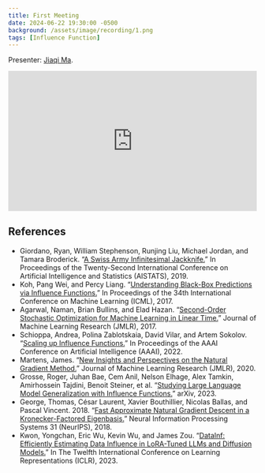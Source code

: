 ```yaml
---
title: First Meeting
date: 2024-06-22 19:30:00 -0500
background: /assets/image/recording/1.png
tags: [Influence Function]
---
```


Presenter: [Jiaqi Ma](https://jiaqima.github.io/).

<style>
.video-container {
  position: relative;
  padding-bottom: 56.25%; /* 16:9 aspect ratio */
  height: 0;
  overflow: hidden;
  max-width: 100%;
  background: #000;
}

.video-container iframe {
  position: absolute;
  top: 0;
  left: 0;
  width: 100%;
  height: 100%;
  border: 0;
}
</style>

<div class="video-container">
  <iframe width="560" height="315" src="https://www.youtube.com/embed/iQavd0dK704" frameborder="0" allow="accelerometer; autoplay; clipboard-write; encrypted-media; gyroscope; picture-in-picture" allowfullscreen></iframe>
</div>

## References

- Giordano, Ryan, William Stephenson, Runjing Liu, Michael Jordan, and Tamara Broderick. “[A Swiss Army Infinitesimal Jackknife.](https://proceedings.mlr.press/v89/giordano19a.html)” In Proceedings of the Twenty-Second International Conference on Artificial Intelligence and Statistics (AISTATS), 2019.
- Koh, Pang Wei, and Percy Liang. “[Understanding Black-Box Predictions via Influence Functions.](https://proceedings.mlr.press/v70/koh17a.html)” In Proceedings of the 34th International Conference on Machine Learning (ICML), 2017.
- Agarwal, Naman, Brian Bullins, and Elad Hazan. “[Second-Order Stochastic Optimization for Machine Learning in Linear Time.](https://www.jmlr.org/papers/v18/16-491.html)” Journal of Machine Learning Research (JMLR), 2017.
- Schioppa, Andrea, Polina Zablotskaia, David Vilar, and Artem Sokolov. “[Scaling up Influence Functions.](https://ojs.aaai.org/index.php/AAAI/article/view/20791)” In Proceedings of the AAAI Conference on Artificial Intelligence (AAAI), 2022.
- Martens, James. “[New Insights and Perspectives on the Natural Gradient Method.](https://www.jmlr.org/papers/v21/17-678.html)” Journal of Machine Learning Research (JMLR), 2020.
- Grosse, Roger, Juhan Bae, Cem Anil, Nelson Elhage, Alex Tamkin, Amirhossein Tajdini, Benoit Steiner, et al. “[Studying Large Language Model Generalization with Influence Functions.](http://arxiv.org/abs/2308.03296)” arXiv, 2023.
- George, Thomas, César Laurent, Xavier Bouthillier, Nicolas Ballas, and Pascal Vincent. 2018. “[Fast Approximate Natural Gradient Descent in a Kronecker-Factored Eigenbasis.](https://proceedings.neurips.cc/paper/2018/hash/48000647b315f6f00f913caa757a70b3-Abstract.html)” Neural Information Processing Systems 31 (NeurIPS), 2018.
- Kwon, Yongchan, Eric Wu, Kevin Wu, and James Zou. “[DataInf: Efficiently Estimating Data Influence in LoRA-Tuned LLMs and Diffusion Models.](https://openreview.net/forum?id=9m02ib92Wz)” In The Twelfth International Conference on Learning Representations (ICLR), 2023.
